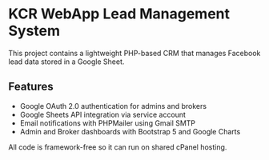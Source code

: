 # KCR WebApp Lead Management System

This project contains a lightweight PHP-based CRM that manages Facebook lead data stored in a Google Sheet.

## Features
- Google OAuth 2.0 authentication for admins and brokers
- Google Sheets API integration via service account
- Email notifications with PHPMailer using Gmail SMTP
- Admin and Broker dashboards with Bootstrap 5 and Google Charts

All code is framework-free so it can run on shared cPanel hosting.
